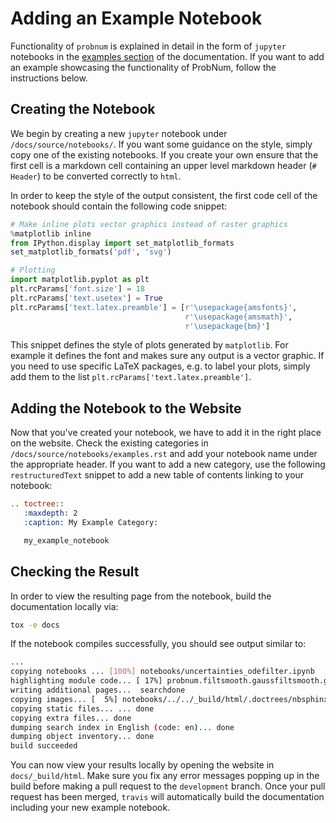 # Adding an Example Notebook

Functionality of `probnum` is explained in detail in the form of `jupyter` notebooks in the [examples section](https://probabilistic-numerics.github.io/probnum/notebooks/examples.html) of the documentation. If you want to add an example showcasing the functionality of ProbNum, follow the instructions below.

## Creating the Notebook

We begin by creating a new `jupyter` notebook under `/docs/source/notebooks/`. If you want some guidance on the style, simply copy one of the existing notebooks. If you create your own ensure that the first cell is a markdown cell containing an upper level markdown header (`# Header`) to be converted correctly to `html`.

In order to keep the style of the output consistent, the first code cell of the notebook should contain the following code snippet:
```python
# Make inline plots vector graphics instead of raster graphics
%matplotlib inline
from IPython.display import set_matplotlib_formats
set_matplotlib_formats('pdf', 'svg')

# Plotting
import matplotlib.pyplot as plt
plt.rcParams['font.size'] = 18 
plt.rcParams['text.usetex'] = True
plt.rcParams['text.latex.preamble'] = [r'\usepackage{amsfonts}', 
                                       r'\usepackage{amsmath}', 
                                       r'\usepackage{bm}']
```
This snippet defines the style of plots generated by `matplotlib`. For example it defines the font and makes sure any output is a vector graphic. If you need to use specific LaTeX packages, e.g. to label your plots, simply add them to the list ``plt.rcParams['text.latex.preamble']``. 


## Adding the Notebook to the Website

Now that you've created your notebook, we have to add it in the right place on the website. Check the existing categories in `/docs/source/notebooks/examples.rst` and add your notebook name under the appropriate header. If you want to add a new category, use the following `restructuredText` snippet to add a new table of contents linking to your notebook:
```rst
.. toctree::
   :maxdepth: 2
   :caption: My Example Category:

   my_example_notebook
```

## Checking the Result

In order to view the resulting page from the notebook, build the documentation locally via:
```bash
tox -e docs
```
If the notebook compiles successfully, you should see output similar to:
```bash
...
copying notebooks ... [100%] notebooks/uncertainties_odefilter.ipynb            
highlighting module code... [ 17%] probnum.filtsmooth.gaussfiltsmooth.gaussfiltshighlighting module code... [ 19%] probnum.filtsmooth.gaussfiltsmooth.linear_gauhighlighting module code... [ 20%] probnum.filtsmooth.gaussfiltsmooth.quad_gausshighlighting module code... [ 22%] probnum.filtsmooth.gaussfiltsmooth.taylor_gauhighlighting module code... [ 23%] probnum.filtsmooth.gaussfiltsmooth.unscentedthighlighting module code... [ 25%] probnum.filtsmooth.statespace.continuous.conthighlighting module code... [ 26%] probnum.filtsmooth.statespace.continuous.linehighlighting module code... [ 28%] probnum.filtsmooth.statespace.discrete.discrehighlighting module code... [ 30%] probnum.filtsmooth.statespace.discrete.discrehighlighting module code... [ 55%] probnum.optim.stoppingcriterion.stoppingcritehighlighting module code... [ 65%] probnum.prob.models.transitions.discretetranshighlighting module code... [ 73%] probnum.prob.randomprocess.kernels.brownianmohighlighting module code... [100%] scipy.sparse.linalg.interface                
writing additional pages...  searchdone
copying images... [  5%] notebooks/../../_build/html/.doctrees/nbsphinx/notebookcopying images... [ 10%] notebooks/../../_build/html/.doctrees/nbsphinx/notebookcopying images... [ 15%] notebooks/../../_build/html/.doctrees/nbsphinx/notebookcopying images... [ 21%] notebooks/../../_build/html/.doctrees/nbsphinx/notebookcopying images... [ 26%] notebooks/../../_build/html/.doctrees/nbsphinx/notebookcopying images... [ 31%] notebooks/../../_build/html/.doctrees/nbsphinx/notebookcopying images... [ 36%] notebooks/../../_build/html/.doctrees/nbsphinx/notebookcopying images... [ 42%] notebooks/../../_build/html/.doctrees/nbsphinx/notebookcopying images... [ 47%] notebooks/../../_build/html/.doctrees/nbsphinx/notebookcopying images... [ 52%] notebooks/../../_build/html/.doctrees/nbsphinx/notebookcopying images... [ 57%] notebooks/../../_build/html/.doctrees/nbsphinx/notebookcopying images... [ 63%] notebooks/../../_build/html/.doctrees/nbsphinx/notebookcopying images... [ 68%] notebooks/../../_build/html/.doctrees/nbsphinx/notebookcopying images... [ 73%] notebooks/../../_build/html/.doctrees/nbsphinx/notebookcopying images... [ 78%] notebooks/../../_build/html/.doctrees/nbsphinx/notebookcopying images... [ 84%] notebooks/../../_build/html/.doctrees/nbsphinx/notebookcopying images... [ 89%] notebooks/../../_build/html/.doctrees/nbsphinx/notebookcopying images... [ 94%] notebooks/../../_build/html/.doctrees/nbsphinx/notebookcopying images... [100%] notebooks/../../_build/html/.doctrees/nbsphinx/notebooks_random_variables_16_0.svg
copying static files... ... done
copying extra files... done
dumping search index in English (code: en)... done
dumping object inventory... done
build succeeded
```
You can now view your results locally by opening the website in `docs/_build/html`. Make sure you fix any error messages popping up in the build before making a pull request to the `development` branch. Once your pull request has been merged, `travis` will automatically build the documentation including your new example notebook.
